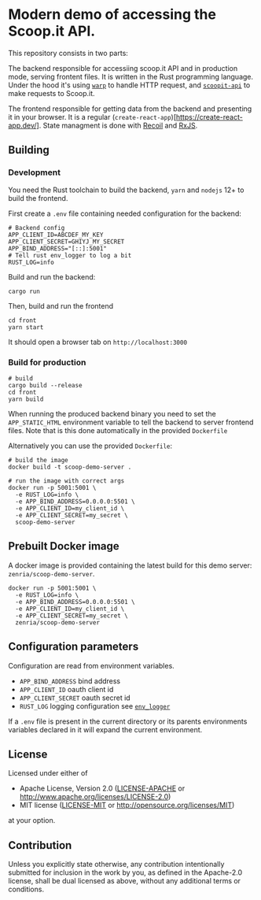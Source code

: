 # Modern demo of accessing the Scoop.it API.

This repository consists in two parts:

The backend responsible for accessiing scoop.it API and in production mode, serving frontent files. It is written
in the Rust programming language. Under the hood it's using [`warp`](https://crates.io/crates/warp) to handle HTTP request,
and [`scoopit-api`](https://crates.io/crates/scoopit-api) to make requests to Scoop.it.

The frontend responsible for getting data from the backend and presenting it in your browser. It is a regular 
(`create-react-app`)[https://create-react-app.dev/]. State managment is done with [Recoil](https://recoiljs.org/) and
[RxJS](https://rxjs.dev/).

## Building 

### Development

You need the Rust toolchain to build the backend, `yarn` and `nodejs` 12+ to build the frontend.

First create a `.env` file containing needed configuration for the backend:
```
# Backend config
APP_CLIENT_ID=ABCDEF_MY_KEY
APP_CLIENT_SECRET=GHIYJ_MY_SECRET
APP_BIND_ADDRESS="[::]:5001"
# Tell rust env_logger to log a bit
RUST_LOG=info
```

Build and run the backend:
```shell
cargo run
```

Then, build and run the frontend
```shell
cd front
yarn start
```

It should open a browser tab on `http://localhost:3000`

### Build for production

```shell
# build
cargo build --release
cd front
yarn build
```

When running the produced backend binary you need to set the `APP_STATIC_HTML` environment variable to tell the backend
to server frontend files. Note that is this done automatically in the provided `Dockerfile`

Alternatively you can use the provided `Dockerfile`:
```shell
# build the image
docker build -t scoop-demo-server .

# run the image with correct args
docker run -p 5001:5001 \
  -e RUST_LOG=info \
  -e APP_BIND_ADDRESS=0.0.0.0:5501 \
  -e APP_CLIENT_ID=my_client_id \
  -e APP_CLIENT_SECRET=my_secret \
  scoop-demo-server
```


## Prebuilt Docker image

A docker image is provided containing the latest build for this demo server: `zenria/scoop-demo-server`.

```
docker run -p 5001:5001 \
  -e RUST_LOG=info \
  -e APP_BIND_ADDRESS=0.0.0.0:5501 \
  -e APP_CLIENT_ID=my_client_id \
  -e APP_CLIENT_SECRET=my_secret \
  zenria/scoop-demo-server
```


## Configuration parameters

Configuration are read from environment variables.
- `APP_BIND_ADDRESS` bind address
- `APP_CLIENT_ID` oauth client id
- `APP_CLIENT_SECRET` oauth secret id
- `RUST_LOG` logging configuration see [`env_logger`](https://docs.rs/env_logger/0.8.2/env_logger/)

If a `.env` file is present in the current directory or its parents environments variables declared in
it will expand the current environment.

## License

Licensed under either of

 * Apache License, Version 2.0
   ([LICENSE-APACHE](LICENSE-APACHE) or http://www.apache.org/licenses/LICENSE-2.0)
 * MIT license
   ([LICENSE-MIT](LICENSE-MIT) or http://opensource.org/licenses/MIT)

at your option.

## Contribution

Unless you explicitly state otherwise, any contribution intentionally submitted
for inclusion in the work by you, as defined in the Apache-2.0 license, shall be
dual licensed as above, without any additional terms or conditions.
